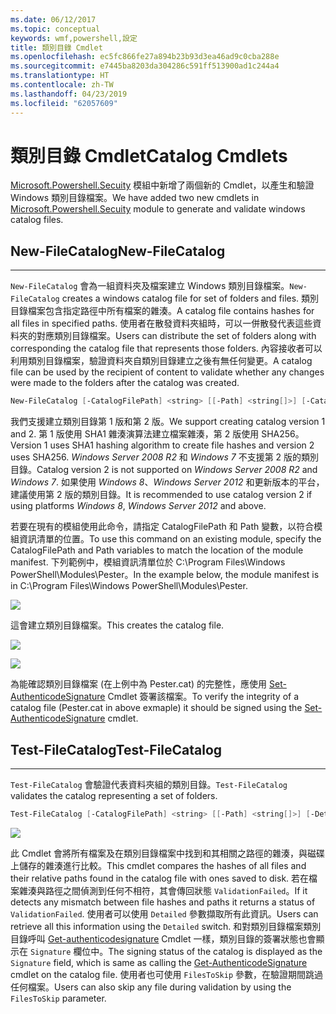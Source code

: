 ```yaml
---
ms.date: 06/12/2017
ms.topic: conceptual
keywords: wmf,powershell,設定
title: 類別目錄 Cmdlet
ms.openlocfilehash: ec5fc866fe27a894b23b93d3ea46ad9c0cba288e
ms.sourcegitcommit: e7445ba8203da304286c591ff513900ad1c244a4
ms.translationtype: HT
ms.contentlocale: zh-TW
ms.lasthandoff: 04/23/2019
ms.locfileid: "62057609"
---
```

# <a name="catalog-cmdlets"></a><span data-ttu-id="ee2a4-103">類別目錄 Cmdlet</span><span class="sxs-lookup"><span data-stu-id="ee2a4-103">Catalog Cmdlets</span></span>

<span data-ttu-id="ee2a4-104">[Microsoft.Powershell.Secuity](https://technet.microsoft.com/library/hh847877.aspx) 模組中新增了兩個新的 Cmdlet，以產生和驗證 Windows 類別目錄檔案。</span><span class="sxs-lookup"><span data-stu-id="ee2a4-104">We have added two new cmdlets in [Microsoft.Powershell.Secuity](https://technet.microsoft.com/library/hh847877.aspx) module to generate and validate windows catalog files.</span></span>

## <a name="new-filecatalog"></a><span data-ttu-id="ee2a4-105">New-FileCatalog</span><span class="sxs-lookup"><span data-stu-id="ee2a4-105">New-FileCatalog</span></span>
--------------------------------

<span data-ttu-id="ee2a4-106">`New-FileCatalog` 會為一組資料夾及檔案建立 Windows 類別目錄檔案。</span><span class="sxs-lookup"><span data-stu-id="ee2a4-106">`New-FileCatalog` creates a windows catalog file for set of folders and files.</span></span> <span data-ttu-id="ee2a4-107">類別目錄檔案包含指定路徑中所有檔案的雜湊。</span><span class="sxs-lookup"><span data-stu-id="ee2a4-107">A catalog file contains hashes for all files in specified paths.</span></span> <span data-ttu-id="ee2a4-108">使用者在散發資料夾組時，可以一併散發代表這些資料夾的對應類別目錄檔案。</span><span class="sxs-lookup"><span data-stu-id="ee2a4-108">Users can distribute the set of folders along with corresponding the catalog file that represents those folders.</span></span> <span data-ttu-id="ee2a4-109">內容接收者可以利用類別目錄檔案，驗證資料夾自類別目錄建立之後有無任何變更。</span><span class="sxs-lookup"><span data-stu-id="ee2a4-109">A catalog file can be used by the recipient of content to validate whether any changes were made to the folders after the catalog was created.</span></span>

```powershell
New-FileCatalog [-CatalogFilePath] <string> [[-Path] <string[]>] [-CatalogVersion <int>] [-WhatIf] [-Confirm] [<CommonParameters>]
```
<span data-ttu-id="ee2a4-110">我們支援建立類別目錄第 1 版和第 2 版。</span><span class="sxs-lookup"><span data-stu-id="ee2a4-110">We support creating catalog version 1 and 2.</span></span> <span data-ttu-id="ee2a4-111">第 1 版使用 SHA1 雜湊演算法建立檔案雜湊，第 2 版使用 SHA256。</span><span class="sxs-lookup"><span data-stu-id="ee2a4-111">Version 1 uses SHA1 hashing algorithm to create file hashes and version 2 uses SHA256.</span></span> <span data-ttu-id="ee2a4-112">*Windows Server 2008 R2* 和 *Windows 7* 不支援第 2 版的類別目錄。</span><span class="sxs-lookup"><span data-stu-id="ee2a4-112">Catalog version 2 is not supported on *Windows Server 2008 R2* and *Windows 7*.</span></span> <span data-ttu-id="ee2a4-113">如果使用 *Windows 8*、*Windows Server 2012* 和更新版本的平台，建議使用第 2 版的類別目錄。</span><span class="sxs-lookup"><span data-stu-id="ee2a4-113">It is recommended to use catalog version 2 if using platforms *Windows 8*, *Windows Server 2012* and above.</span></span>

<span data-ttu-id="ee2a4-114">若要在現有的模組使用此命令，請指定 CatalogFilePath 和 Path 變數，以符合模組資訊清單的位置。</span><span class="sxs-lookup"><span data-stu-id="ee2a4-114">To use this command on an existing module, specify the CatalogFilePath and Path variables to match the location of the module manifest.</span></span> <span data-ttu-id="ee2a4-115">下列範例中，模組資訊清單位於 C:\Program Files\Windows PowerShell\Modules\Pester。</span><span class="sxs-lookup"><span data-stu-id="ee2a4-115">In the example below, the module manifest is in C:\Program Files\Windows PowerShell\Modules\Pester.</span></span>

![](../images/NewFileCatalog.jpg)

<span data-ttu-id="ee2a4-116">這會建立類別目錄檔案。</span><span class="sxs-lookup"><span data-stu-id="ee2a4-116">This creates the catalog file.</span></span>

![](../images/CatalogFile1.jpg)

![](../images/CatalogFile2.jpg)

<span data-ttu-id="ee2a4-117">為能確認類別目錄檔案 (在上例中為 Pester.cat) 的完整性，應使用 [Set-AuthenticodeSignature](https://technet.microsoft.com/library/hh849819.aspx) Cmdlet 簽署該檔案。</span><span class="sxs-lookup"><span data-stu-id="ee2a4-117">To verify the integrity of a catalog file (Pester.cat in above exmaple) it should be signed using the [Set-AuthenticodeSignature](https://technet.microsoft.com/library/hh849819.aspx) cmdlet.</span></span>


## <a name="test-filecatalog"></a><span data-ttu-id="ee2a4-118">Test-FileCatalog</span><span class="sxs-lookup"><span data-stu-id="ee2a4-118">Test-FileCatalog</span></span>
--------------------------------

<span data-ttu-id="ee2a4-119">`Test-FileCatalog` 會驗證代表資料夾組的類別目錄。</span><span class="sxs-lookup"><span data-stu-id="ee2a4-119">`Test-FileCatalog` validates the catalog representing a set of folders.</span></span>

```powershell
Test-FileCatalog [-CatalogFilePath] <string> [[-Path] <string[]>] [-Detailed] [-FilesToSkip <string[]>] [-WhatIf] [-Confirm] [<CommonParameters>]
```

![](../images/TestFileCatalog.jpg)

<span data-ttu-id="ee2a4-120">此 Cmdlet 會將所有檔案及在類別目錄檔案中找到和其相關之路徑的雜湊，與磁碟上儲存的雜湊進行比較。</span><span class="sxs-lookup"><span data-stu-id="ee2a4-120">This cmdlet compares the hashes of all files and their relative paths found in the catalog file with ones saved to disk.</span></span> <span data-ttu-id="ee2a4-121">若在檔案雜湊與路徑之間偵測到任何不相符，其會傳回狀態 `ValidationFailed`。</span><span class="sxs-lookup"><span data-stu-id="ee2a4-121">If it detects any mismatch between file hashes and paths it returns a status of `ValidationFailed`.</span></span>
<span data-ttu-id="ee2a4-122">使用者可以使用 `Detailed` 參數擷取所有此資訊。</span><span class="sxs-lookup"><span data-stu-id="ee2a4-122">Users can retrieve all this information using the `Detailed` switch.</span></span> <span data-ttu-id="ee2a4-123">和對類別目錄檔案類別目錄呼叫 [Get-authenticodesignature](https://technet.microsoft.com/library/hh849805.aspx) Cmdlet 一樣，類別目錄的簽署狀態也會顯示在 `Signature` 欄位中。</span><span class="sxs-lookup"><span data-stu-id="ee2a4-123">The signing status of the catalog is displayed as the `Signature` field, which is same as calling the [Get-AuthenticodeSignature](https://technet.microsoft.com/library/hh849805.aspx) cmdlet on the catalog file.</span></span>
<span data-ttu-id="ee2a4-124">使用者也可使用 `FilesToSkip` 參數，在驗證期間跳過任何檔案。</span><span class="sxs-lookup"><span data-stu-id="ee2a4-124">Users can also skip any file during validation by using the `FilesToSkip` parameter.</span></span>
